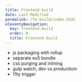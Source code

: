 ```yaml
---
title: Frontend build
date: Last Modified 
permalink: /fe-build/index.html
eleventyNavigation:
  key: frontend-build
  order: 0
  title: Frontend build
---
```


- js packaging with rollup
- separate es5 bundle
- css purging and inlining
- gulp watch, dev vs productioin
- 11ty trigger


